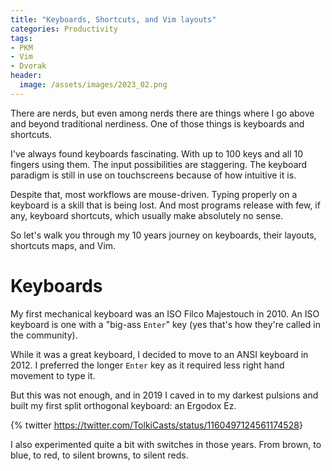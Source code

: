 ```yaml
---
title: "Keyboards, Shortcuts, and Vim layouts"
categories: Productivity
tags:
- PKM
- Vim
- Dvorak
header:
  image: /assets/images/2023_02.png
---
```


There are nerds, but even among nerds there are things where I go above and beyond traditional nerdiness. One of those things is keyboards and shortcuts.

I've always found keyboards fascinating. With up to 100 keys and all 10 fingers using them. The input possibilities are staggering. The keyboard paradigm is still in use on touchscreens because of how intuitive it is.

Despite that, most workflows are mouse-driven. Typing properly on a keyboard is a skill that is being lost. And most programs release with few, if any, keyboard shortcuts, which usually make absolutely no sense.

So let's walk you through my 10 years journey on keyboards, their layouts, shortcuts maps, and Vim.

# Keyboards

My first mechanical keyboard was an ISO Filco Majestouch in 2010. An ISO keyboard is one with a "big-ass `Enter`" key (yes that's how they're called in the community).

While it was a great keyboard, I decided to move to an ANSI keyboard in 2012. I preferred the longer `Enter` key as it required less right hand movement to type it.

But this was not enough, and in 2019 I caved in to my darkest pulsions and built my first split orthogonal keyboard: an Ergodox Ez.

{% twitter <https://twitter.com/TolkiCasts/status/1160497124561174528>}

I also experimented quite a bit with switches in those years. From brown, to blue, to red, to silent browns, to silent reds.
